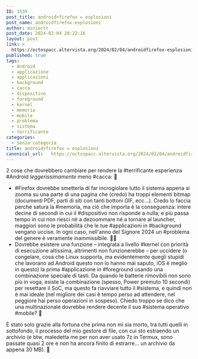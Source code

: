 ```yaml
---
ID: 1539
post_title: android+firefox = esplosioni
post_name: androidfirefox-esplosioni
author: minioctt
post_date: 2024-02-04 20:22:16
layout: post
link: >
  https://octospacc.altervista.org/2024/02/04/androidfirefox-esplosioni/
published: true
tags:
  - Android
  - applicazione
  - applicazioni
  - background
  - cacca
  - dispositivo
  - foreground
  - kernel
  - memoria
  - mobile
  - problema
  - sistema
  - terrificante
categories:
  - Senza categoria
title: android+firefox = esplosioni
canonical_url:   https://octospacc.altervista.org/2024/02/04/androidfirefox-esplosioni/
---
```

<!-- wp:paragraph -->
<p>2 cose che dovrebbero cambiare per rendere la #terrificante esperienza #Android <em>leggerissimamente</em> meno #cacca: 🤗</p>
<!-- /wp:paragraph -->

<!-- wp:list -->
<ul><!-- wp:list-item -->
<li>#Firefox dovrebbe smetterla di far incrogiolare tutto il sistema appena si zooma su una parte di una pagina che (credo) ha troppi elementi bitmap (documenti PDF, parti di siti con tanti bottoni GIF, ecc...). Credo lo faccia perché satura la #memoria, ma ciò che importa è la conseguenza: intere decine di secondi in cui il #dispositivo non risponde a nulla; e più passa tempo in cui non riesci né a dezoommare né a tornare al launcher, maggiori sono le probabilità che le tue #applicazioni in #background vengano uccise. In ogni caso, nell'anno del Signore 2024 un #problema del genere è veramente inammissibile. 😶‍🌫️</li>
<!-- /wp:list-item -->

<!-- wp:list-item -->
<li>Dovrebbe esistere una funzione – integrata a livello #kernel con priorità di esecuzione altissima, altrimenti non funzionerebbe – per uccidere (o congelare, cosa che Linux supporta, ma evidentemente quegli stupidi che lavorano ad Android questo non lo hanno mai saputo, iOS è meglio in questo) la prima #applicazione in #foreground usando una combinazione speciale di tasti. Da quando le batterie rimovibili non sono più in voga, esiste la combinazione (spesso, Power premuto 10 secondi) per resettare il SoC, ma questo fa riavviare tutto il #sistema, e quindi non è mai ideale (nel migliore dei casi è tempo perso ad attendere, nel peggiore hai perso operazioni in sospeso). Chiedo troppo se dico che una multinazionale dovrebbe rendere decente il suo #sistema operativo #mobile? 🤥</li>
<!-- /wp:list-item --></ul>
<!-- /wp:list -->

<!-- wp:paragraph -->
<p>È stato solo grazie alla fortuna che prima non mi sia morto, tra tutti quelli in sottofondo, il processo del mio gestore di file, con cui sto estraendo un archivio (e btw, maledetta me per non aver usato 7z in Termux, sono passate quasi 2 ore e non ha ancora finito di estrarre... un archivio da appena 30 MB). 🤮</p>
<!-- /wp:paragraph -->